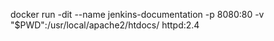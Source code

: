 docker run -dit --name jenkins-documentation -p 8080:80 -v "$PWD":/usr/local/apache2/htdocs/ httpd:2.4
